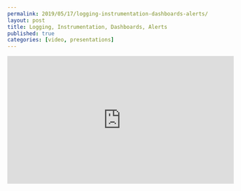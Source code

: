 ```yaml
---
permalink: 2019/05/17/logging-instrumentation-dashboards-alerts/
layout: post
title: Logging, Instrumentation, Dashboards, Alerts
published: true
categories: [video, presentations]
---
```


<iframe width="517" height="291" src="https://www.youtube.com/embed/Mf5gVdmFo5k" frameborder="0" allow="accelerometer; autoplay; encrypted-media; gyroscope; picture-in-picture" allowfullscreen></iframe>

